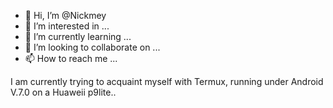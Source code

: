- 👋 Hi, I’m @Nickmey
- 👀 I’m interested in ...
- 🌱 I’m currently learning ...
- 💞️ I’m looking to collaborate on ...
- 📫 How to reach me ...

<!---
Nickmey/Nickmey is a ✨ special ✨ repository because its `README.md` (this file) appears on your GitHub profile.
You can click the Preview link to take a look at your changes.
--->
I am currently trying to acquaint myself with Termux, running under Android V.7.0 on a Huaweii p9lite..

